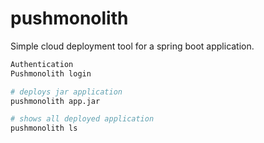 # pushmonolith
Simple cloud deployment tool for a spring boot application.


```bash
Authentication
Pushmonolith login

# deploys jar application
pushmonolith app.jar

# shows all deployed application
pushmonolith ls
```
